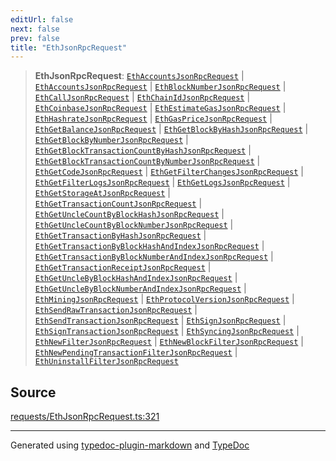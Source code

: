 ```yaml
---
editUrl: false
next: false
prev: false
title: "EthJsonRpcRequest"
---
```


> **EthJsonRpcRequest**: [`EthAccountsJsonRpcRequest`](/generated/tevm/procedures-types/type-aliases/ethaccountsjsonrpcrequest/) \| [`EthAccountsJsonRpcRequest`](/generated/tevm/procedures-types/type-aliases/ethaccountsjsonrpcrequest/) \| [`EthBlockNumberJsonRpcRequest`](/generated/tevm/procedures-types/type-aliases/ethblocknumberjsonrpcrequest/) \| [`EthCallJsonRpcRequest`](/generated/tevm/procedures-types/type-aliases/ethcalljsonrpcrequest/) \| [`EthChainIdJsonRpcRequest`](/generated/tevm/procedures-types/type-aliases/ethchainidjsonrpcrequest/) \| [`EthCoinbaseJsonRpcRequest`](/generated/tevm/procedures-types/type-aliases/ethcoinbasejsonrpcrequest/) \| [`EthEstimateGasJsonRpcRequest`](/generated/tevm/procedures-types/type-aliases/ethestimategasjsonrpcrequest/) \| [`EthHashrateJsonRpcRequest`](/generated/tevm/procedures-types/type-aliases/ethhashratejsonrpcrequest/) \| [`EthGasPriceJsonRpcRequest`](/generated/tevm/procedures-types/type-aliases/ethgaspricejsonrpcrequest/) \| [`EthGetBalanceJsonRpcRequest`](/generated/tevm/procedures-types/type-aliases/ethgetbalancejsonrpcrequest/) \| [`EthGetBlockByHashJsonRpcRequest`](/generated/tevm/procedures-types/type-aliases/ethgetblockbyhashjsonrpcrequest/) \| [`EthGetBlockByNumberJsonRpcRequest`](/generated/tevm/procedures-types/type-aliases/ethgetblockbynumberjsonrpcrequest/) \| [`EthGetBlockTransactionCountByHashJsonRpcRequest`](/generated/tevm/procedures-types/type-aliases/ethgetblocktransactioncountbyhashjsonrpcrequest/) \| [`EthGetBlockTransactionCountByNumberJsonRpcRequest`](/generated/tevm/procedures-types/type-aliases/ethgetblocktransactioncountbynumberjsonrpcrequest/) \| [`EthGetCodeJsonRpcRequest`](/generated/tevm/procedures-types/type-aliases/ethgetcodejsonrpcrequest/) \| [`EthGetFilterChangesJsonRpcRequest`](/generated/tevm/procedures-types/type-aliases/ethgetfilterchangesjsonrpcrequest/) \| [`EthGetFilterLogsJsonRpcRequest`](/generated/tevm/procedures-types/type-aliases/ethgetfilterlogsjsonrpcrequest/) \| [`EthGetLogsJsonRpcRequest`](/generated/tevm/procedures-types/type-aliases/ethgetlogsjsonrpcrequest/) \| [`EthGetStorageAtJsonRpcRequest`](/generated/tevm/procedures-types/type-aliases/ethgetstorageatjsonrpcrequest/) \| [`EthGetTransactionCountJsonRpcRequest`](/generated/tevm/procedures-types/type-aliases/ethgettransactioncountjsonrpcrequest/) \| [`EthGetUncleCountByBlockHashJsonRpcRequest`](/generated/tevm/procedures-types/type-aliases/ethgetunclecountbyblockhashjsonrpcrequest/) \| [`EthGetUncleCountByBlockNumberJsonRpcRequest`](/generated/tevm/procedures-types/type-aliases/ethgetunclecountbyblocknumberjsonrpcrequest/) \| [`EthGetTransactionByHashJsonRpcRequest`](/generated/tevm/procedures-types/type-aliases/ethgettransactionbyhashjsonrpcrequest/) \| [`EthGetTransactionByBlockHashAndIndexJsonRpcRequest`](/generated/tevm/procedures-types/type-aliases/ethgettransactionbyblockhashandindexjsonrpcrequest/) \| [`EthGetTransactionByBlockNumberAndIndexJsonRpcRequest`](/generated/tevm/procedures-types/type-aliases/ethgettransactionbyblocknumberandindexjsonrpcrequest/) \| [`EthGetTransactionReceiptJsonRpcRequest`](/generated/tevm/procedures-types/type-aliases/ethgettransactionreceiptjsonrpcrequest/) \| [`EthGetUncleByBlockHashAndIndexJsonRpcRequest`](/generated/tevm/procedures-types/type-aliases/ethgetunclebyblockhashandindexjsonrpcrequest/) \| [`EthGetUncleByBlockNumberAndIndexJsonRpcRequest`](/generated/tevm/procedures-types/type-aliases/ethgetunclebyblocknumberandindexjsonrpcrequest/) \| [`EthMiningJsonRpcRequest`](/generated/tevm/procedures-types/type-aliases/ethminingjsonrpcrequest/) \| [`EthProtocolVersionJsonRpcRequest`](/generated/tevm/procedures-types/type-aliases/ethprotocolversionjsonrpcrequest/) \| [`EthSendRawTransactionJsonRpcRequest`](/generated/tevm/procedures-types/type-aliases/ethsendrawtransactionjsonrpcrequest/) \| [`EthSendTransactionJsonRpcRequest`](/generated/tevm/procedures-types/type-aliases/ethsendtransactionjsonrpcrequest/) \| [`EthSignJsonRpcRequest`](/generated/tevm/procedures-types/type-aliases/ethsignjsonrpcrequest/) \| [`EthSignTransactionJsonRpcRequest`](/generated/tevm/procedures-types/type-aliases/ethsigntransactionjsonrpcrequest/) \| [`EthSyncingJsonRpcRequest`](/generated/tevm/procedures-types/type-aliases/ethsyncingjsonrpcrequest/) \| [`EthNewFilterJsonRpcRequest`](/generated/tevm/procedures-types/type-aliases/ethnewfilterjsonrpcrequest/) \| [`EthNewBlockFilterJsonRpcRequest`](/generated/tevm/procedures-types/type-aliases/ethnewblockfilterjsonrpcrequest/) \| [`EthNewPendingTransactionFilterJsonRpcRequest`](/generated/tevm/procedures-types/type-aliases/ethnewpendingtransactionfilterjsonrpcrequest/) \| [`EthUninstallFilterJsonRpcRequest`](/generated/tevm/procedures-types/type-aliases/ethuninstallfilterjsonrpcrequest/)

## Source

[requests/EthJsonRpcRequest.ts:321](https://github.com/evmts/tevm-monorepo/blob/main/packages/procedures-spec/src/requests/EthJsonRpcRequest.ts#L321)

***
Generated using [typedoc-plugin-markdown](https://www.npmjs.com/package/typedoc-plugin-markdown) and [TypeDoc](https://typedoc.org/)
